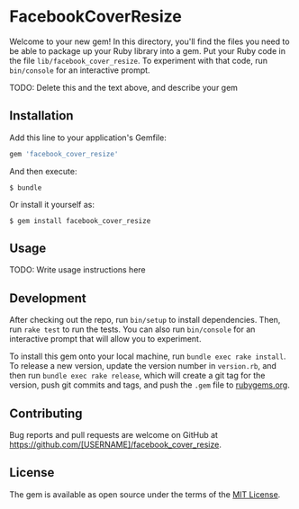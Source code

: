 # FacebookCoverResize

Welcome to your new gem! In this directory, you'll find the files you need to be able to package up your Ruby library into a gem. Put your Ruby code in the file `lib/facebook_cover_resize`. To experiment with that code, run `bin/console` for an interactive prompt.

TODO: Delete this and the text above, and describe your gem

## Installation

Add this line to your application's Gemfile:

```ruby
gem 'facebook_cover_resize'
```

And then execute:

    $ bundle

Or install it yourself as:

    $ gem install facebook_cover_resize

## Usage

TODO: Write usage instructions here

## Development

After checking out the repo, run `bin/setup` to install dependencies. Then, run `rake test` to run the tests. You can also run `bin/console` for an interactive prompt that will allow you to experiment.

To install this gem onto your local machine, run `bundle exec rake install`. To release a new version, update the version number in `version.rb`, and then run `bundle exec rake release`, which will create a git tag for the version, push git commits and tags, and push the `.gem` file to [rubygems.org](https://rubygems.org).

## Contributing

Bug reports and pull requests are welcome on GitHub at https://github.com/[USERNAME]/facebook_cover_resize.


## License

The gem is available as open source under the terms of the [MIT License](http://opensource.org/licenses/MIT).


